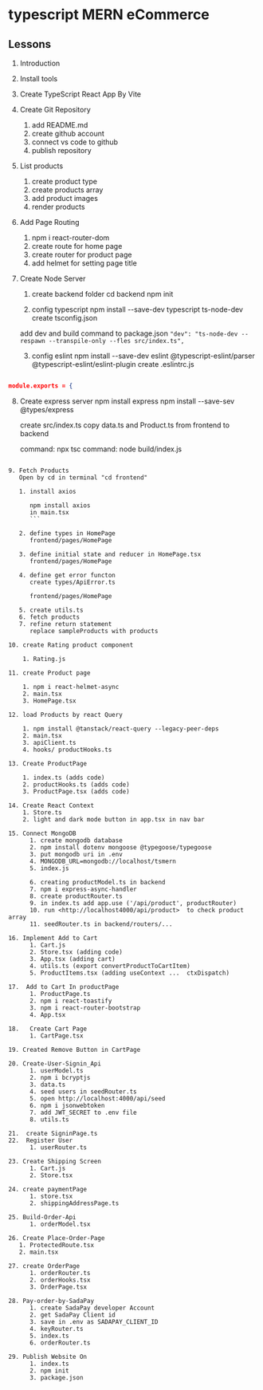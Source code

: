 # typescript MERN eCommerce

## Lessons

1. Introduction
2. Install tools
3. Create TypeScript React App By Vite
4. Create Git Repository
   1. add README.md
   2. create github account
   3. connect vs code to github
   4. publish repository
5. List products
   1. create product type
   2. create products array
   3. add product images
   4. render products
6. Add Page Routing
   1. npm i react-router-dom
   2. create route for home page
   3. create router for product page
   4. add helmet for setting page title
7. Create Node Server

   1. create backend folder
      cd backend
      npm init

   2. config typescript
      npm install --save-dev typescript ts-node-dev
      create tsconfig.json


   add dev and build command to package.json
   `"dev": "ts-node-dev --respawn --transpile-only --fles src/index.ts",`

   3. config eslint
      npm install --save-dev eslint @typescript-eslint/parser @typescript-eslint/eslint-plugin
      create .eslintrc.js

```json

module.exports = {

```
8. Create express server
   npm install express
   npm install --save-sev @types/express

   create src/index.ts
   copy data.ts and Product.ts from frontend to backend

   command: npx tsc
   command: node build/index.js
```

9. Fetch Products
   Open by cd in terminal "cd frontend"

   1. install axios

      npm install axios
      in main.tsx
      ```

   2. define types in HomePage
      frontend/pages/HomePage

   3. define initial state and reducer in HomePage.tsx
      frontend/pages/HomePage

   4. define get error functon
      create types/ApiError.ts

      frontend/pages/HomePage

   5. create utils.ts
   6. fetch products
   7. refine return statement
      replace sampleProducts with products

10. create Rating product component

    1. Rating.js

11. create Product page

    1. npm i react-helmet-async
    2. main.tsx
    3. HomePage.tsx

12. load Products by react Query

    1. npm install @tanstack/react-query --legacy-peer-deps
    2. main.tsx
    3. apiClient.ts
    4. hooks/ productHooks.ts

13. Create ProductPage

    1. index.ts (adds code)
    2. productHooks.ts (adds code)
    3. ProductPage.tsx (adds code)

14. Create React Context
    1. Store.ts
    2. light and dark mode button in app.tsx in nav bar

15. Connect MongoDB
      1. create mongodb database
      2. npm install dotenv mongoose @typegoose/typegoose
      3. put mongodb uri in .env
      4. MONGODB_URL=mongodb://localhost/tsmern
      5. index.js

      6. creating productModel.ts in backend
      7. npm i express-async-handler
      8. create productRouter.ts
      9. in index.ts add app.use ('/api/product', productRouter)
      10. run <http://localhost4000/api/product>  to check product array
      11. seedRouter.ts in backend/routers/...

16. Implement Add to Cart
      1. Cart.js
      2. Store.tsx (adding code)
      3. App.tsx (adding cart)
      4. utils.ts (export convertProductToCartItem)
      5. ProductItems.tsx (adding useContext ...  ctxDispatch)

17.  Add to Cart In productPage
      1. ProductPage.ts
      2. npm i react-toastify
      3. npm i react-router-bootstrap
      4. App.tsx

18.   Create Cart Page
      1. CartPage.tsx

19. Created Remove Button in CartPage

20. Create-User-Signin_Api
      1. userModel.ts
      2. npm i bcryptjs
      3. data.ts
      4. seed users in seedRouter.ts
      5. open http://localhost:4000/api/seed
      6. npm i jsonwebtoken
      7. add JWT_SECRET to .env file
      8. utils.ts

21.  create SigninPage.ts
22.  Register User
      1. userRouter.ts

23. Create Shipping Screen
      1. Cart.js
      2. Store.tsx

24. create paymentPage
      1. store.tsx
      2. shippingAddressPage.ts

25. Build-Order-Api
      1. orderModel.tsx

26. Create Place-Order-Page
   1. ProtectedRoute.tsx
   2. main.tsx

27. create OrderPage
      1. orderRouter.ts
      2. orderHooks.tsx
      3. OrderPage.tsx

28. Pay-order-by-SadaPay
      1. create SadaPay developer Account 
      2. get SadaPay Client id
      3. save in .env as SADAPAY_CLIENT_ID
      4. keyRouter.ts
      5. index.ts
      6. orderRouter.ts

29. Publish Website On 
      1. index.ts
      2. npm init
      3. package.json